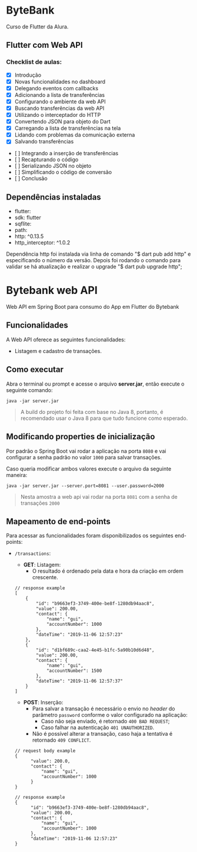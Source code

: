 # ByteBank

Curso de Flutter da Alura. 
## Flutter com Web API
### Checklist de aulas: 

- [X] Introdução
- [X] Novas funcionalidades no dashboard
- [X] Delegando eventos com callbacks
- [X] Adicionando a lista de transferências
- [X] Configurando o ambiente da web API
- [X] Buscando transferências da web API
- [X] Utilizando o interceptador do HTTP 
- [X] Convertendo JSON para objeto do Dart 
- [X] Carregando a lista de transferências na tela 
- [X] Lidando com problemas da comunicação externa 
- [X] Salvando transferências 
- [ ] Integrando a inserção de transferências
- [ ] Recapturando o código 
- [ ] Serializando JSON no objeto
- [ ] Simplificando o código de conversão 
- [ ] Conclusão


## Dependências instaladas
- flutter:
-   sdk: flutter
- sqflite: 
- path:
- http: ^0.13.5
- http_interceptor: ^1.0.2

Dependência http foi instalada via linha de comando "$ dart pub add http" e especificando o número da versão. Depois foi rodando o comando para validar se há atualização e realizar o upgrade "$ dart pub upgrade http";


# Bytebank web API

Web API em Spring Boot para consumo do App em Flutter do Bytebank

## Funcionalidades

A Web API oferece as seguintes funcionalidades:

- Listagem e cadastro de transações.

## Como executar

Abra o terminal ou prompt e acesse o arquivo **server.jar**, então execute o seguinte comando:

```
java -jar server.jar
```

> A build do projeto foi feita com base no Java 8, portanto, é recomendado usar o Java 8 para que tudo funcione como esperado.

## Modificando properties de inicialização

Por padrão o Spring Boot vai rodar a aplicação na porta `8080` e vai configurar a senha padrão no valor `1000` para salvar transações.

Caso queria modificar ambos valores execute o arquivo da seguinte maneira:

```
java -jar server.jar --server.port=8081 --user.password=2000
```

> Nesta amostra a web api vai rodar na porta `8081` com a senha de transações `2000`

## Mapeamento de end-points

Para acessar as funcionalidades foram disponibilizados os seguintes end-points:

- `/transactions`:
  - **GET**: Listagem:
    - O resultado é ordenado pela data e hora da criação em ordem crescente.

  ```
  // response example
  [
      {
          "id": "b9663ef3-3749-400e-be8f-1280db94aac8",
          "value": 200.00,
          "contact": {
              "name": "gui",
              "accountNumber": 1000
          },
          "dateTime": "2019-11-06 12:57:23"
      },
      {
          "id": "d1bf689c-caa2-4e45-b1fc-5a90b10d6d48",
          "value": 200.00,
          "contact": {
              "name": "gui",
              "accountNumber": 1500
          },
          "dateTime": "2019-11-06 12:57:37"
      }
  ]
  ```

  - **POST**: Inserção:
    - Para salvar a transação é necessário o envio no *header* do parâmetro `password` conforme o valor configurado na aplicação:
      - Caso não seja enviado, é retornado `400 BAD REQUEST`;
      - Caso falhar na autenticação `401 UNAUTHORIZED`.
    - Não é possível alterar a transação, caso haja a tentativa é retornado `409 CONFLICT`.

  ```
  // request body example
  {
    	"value": 200.0,
    	"contact": {
    		"name": "gui",
    		"accountNumber": 1000
    	}
  }

  // response example
  {
        "id": "b9663ef3-3749-400e-be8f-1280db94aac8",
        "value": 200.00,
        "contact": {
            "name": "gui",
            "accountNumber": 1000
        },
        "dateTime": "2019-11-06 12:57:23"
  }
  ```